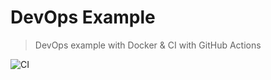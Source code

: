 # DevOps Example

> DevOps example with Docker & CI with GitHub Actions

![CI](https://github.com/a7med-mahmoud/devops-example/workflows/CI/badge.svg)
